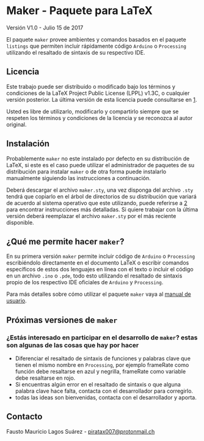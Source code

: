 # Maker - Paquete para LaTeX

Versión V1.0 - Julio 15 de 2017

El paquete `maker` provee ambientes y comandos basados en el paquete `listings` que permiten incluir rápidamente código `Arduino` o `Processing` utilizando el resaltado de sintaxis de su respectivo IDE.

## Licencia

Este trabajo puede ser distribuido o modificado bajo los términos y condiciones de la LaTeX Project Public License (LPPL) v1.3C, o cualquier versión posterior. La última versión de esta licencia puede consultarse en [1].

Usted es libre de utilizarlo, modificarlo y compartirlo siempre que se respeten los términos y condiciones de la licencia y se reconozca al autor original.

## Instalación

Probablemente `maker` no este instalado por defecto en su distribución de LaTeX, si este es el caso puede utilizar el administrador de paquetes de su distribución para instalar `maker` o de otra forma puede instalarlo manualmente siguiendo las instrucciones a continuación.

Deberá descargar el archivo `maker.sty`, una vez disponga del archivo `.sty` tendrá que copiarlo en el árbol de directorios de su distribución que variará de acuerdo al sistema operativo que este utilizando, puede referirse a [2] para encontrar instrucciones más detalladas. Si quiere trabajar con la última versión deberá reemplazar el archivo `maker.sty` por el más reciente disponible.

## ¿Qué me permite hacer `maker`?

En su primera versión `maker` permite incluir código de `Arduino` o `Processing` escribiéndolo directamente en el documento LaTeX o escribir comandos específicos de estos dos lenguajes en línea con el texto o incluir el código en un archivo `.ino` o `.pde`, todo esto utilizando el resaltado de sintaxis propio de los respectivo IDE oficiales de `Arduino` y `Processing`.

Para más detalles sobre cómo utilizar el paquete `maker` vaya al [manual de usuario][3].

## Próximas versiones de `maker`

### ¿Estás interesado en participar en el desarrollo de `maker`? estas son algunas de las cosas que hay por hacer

- Diferenciar el resaltado de sintaxis de funciones y palabras clave que tienen el mismo nombre en `Processing`, por ejemplo frameRate como función debe resaltarse en azul y negrilla, frameRate como variable debe resaltarse en rojo.
- Si encuentras algún error en el resaltado de sintaxis o que alguna palabra clave hace falta, contacta con el desarrollador para corregirlo.
- todas las ideas son bienvenidas, contacta con el desarrollador y aporta.

## Contacto
Fausto Mauricio Lagos Suárez - piratax007@protonmail.ch

[1]: http://www.latex-project.org/lppl.txt
[2]: http://www.tex.ac.uk/cgi-bin/texfaq2html?label=inst-wlcf
[3]: ./maker_manual.pdf

